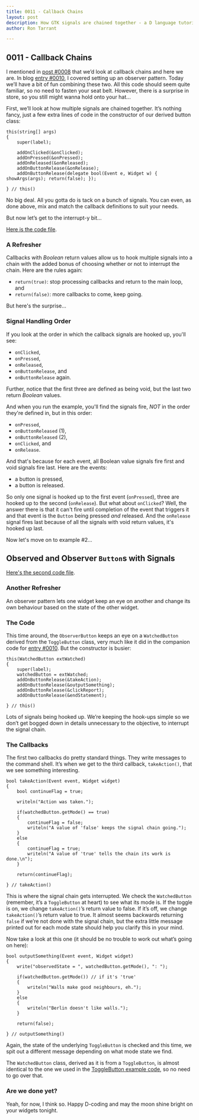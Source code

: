 ```yaml
---
title: 0011 - Callback Chains
layout: post
description: How GTK signals are chained together - a D language tutorial.
author: Ron Tarrant

---
```


## 0011 - Callback Chains

I mentioned in [post #0008](http://gtkdcoding.com/2019/02/08/0008-callbacks.html) that we’d look at callback chains and here we are. In blog [entry #0010](http://gtkdcoding.com/2019/02/15/0010-checkbutton.html), I covered setting up an observer pattern. Today we’ll have a bit of fun combining these two. All this code should seem quite familiar, so no need to fasten your seat belt. However, there is a surprise in store, so you still might wanna hold onto your hat...

First, we’ll look at how multiple signals are chained together. It’s nothing fancy, just a few extra lines of code in the constructor of our derived button class:

	this(string[] args)
	{
		super(label);
	
		addOnClicked(&onClicked);
		addOnPressed(&onPressed);
		addOnReleased(&onReleased);
		addOnButtonRelease(&onRelease);
		addOnButtonRelease(delegate bool(Event e, Widget w) { showArgs(args); return(false); });
		
	} // this()

No big deal. All you gotta do is tack on a bunch of signals. You can even, as done above, mix and match the callback definitions to suit your needs.

But now let’s get to the interrupt-y bit…

[Here is the code file](https://github.com/rontarrant/gtkDcoding/blob/master/002_button/button_002_08_multiple_signals.d). 

### A Refresher

Callbacks with *Boolean* return values allow us to hook multiple signals into a chain with the added bonus of choosing whether or not to interrupt the chain. Here are the rules again:

- `return(true)`: stop processing callbacks and return to the main loop, and
- `return(false)`: more callbacks to come, keep going.

But here's the surprise...

### Signal Handling Order

If you look at the order in which the callback signals are hooked up, you'll see:

- `onClicked`,
- `onPressed`,
- `onReleased`,
- `onButtonRelease`, and
- `onButtonRelease` again.

Further, notice that the first three are defined as being void, but the last two return *Boolean* values.

And when you run the example, you'll find the signals fire, *NOT* in the order they're defined in, but in this order:

- `onPressed`,
- `onButtonReleased` (1),
- `onButtonReleased` (2),
- `onClicked`, and
- `onRelease`.

And that's because for each event, all Boolean value signals fire first and void signals fire last. Here are the events:

- a button is pressed,
- a button is released.

So only one signal is hooked up to the first event (`onPressed`), three are hooked up to the second (`onRelease`). But what about `onClicked`? Well, the answer there is that it can't fire until completion of the event that triggers it and that event is the `Button` being pressed *and* released. And the `onRelease` signal fires last because of all the signals with void return values, it's hooked up last.

Now let's move on to example #2...

## Observed and Observer `Button`s with Signals

[Here's the second code file](https://github.com/rontarrant/gtkDcoding/blob/master/003_box/box_003_05_signal_chain.d).

### Another Refresher

An observer pattern lets one widget keep an eye on another and change its own behaviour based on the state of the other widget.

### The Code

This time around, the `ObserverButton` keeps an eye on a `WatchedButton` derived from the `ToggleButton` class, very much like it did in the companion code for [entry #0010](http://gtkdcoding.com/2019/02/15/0010-checkbutton.html). But the constructor is busier:

	this(WatchedButton extWatched)
	{
		super(label);
		watchedButton = extWatched;
		addOnButtonRelease(&takeAction);
		addOnButtonRelease(&outputSomething);
		addOnButtonRelease(&clickReport);
		addOnButtonRelease(&endStatement);

	} // this()

Lots of signals being hooked up. We’re keeping the hook-ups simple so we don’t get bogged down in details unnecessary to the objective, to interrupt the signal chain.

### The Callbacks

The first two callbacks do pretty standard things. They write messages to the command shell. It’s when we get to the third callback, `takeAction()`, that we see something interesting.

	bool takeAction(Event event, Widget widget)
	{
		bool continueFlag = true;
		
		writeln("Action was taken.");
		
		if(watchedButton.getMode() == true)
		{
			continueFlag = false;
			writeln("A value of 'false' keeps the signal chain going.");
		}
		else
		{
			continueFlag = true;
			writeln("A value of 'true' tells the chain its work is done.\n");
		}

		return(continueFlag);
		
	} // takeAction()

This is where the signal chain gets interrupted. We check the `WatchedButton` (remember, it’s a `ToggleButton` at heart) to see what its mode is. If the toggle is on, we change `takeAction()`’s return value to false. If it’s off, we change `takeAction()`’s return value to true. It almost seems backwards returning `false` if we’re not done with the signal chain, but the extra little message printed out for each mode state should help you clarify this in your mind. 

Now take a look at this one (it should be no trouble to work out what’s going on here):

	bool outputSomething(Event event, Widget widget)
	{
		write("observedState = ", watchedButton.getMode(), ": ");
		
		if(watchedButton.getMode()) // if it's 'true'
		{
			writeln("Walls make good neighbours, eh.");
		}
		else
		{
			writeln("Berlin doesn't like walls.");
		}

		return(false);
		
	} // outputSomething()

Again, the state of the underlying `ToggleButton` is checked and this time, we spit out a different message depending on what mode state we find.

The `WatchedButton` class, derived as it is from a `ToggleButton`, is almost identical to the one we used in the [ToggleButton example code](https://github.com/rontarrant/gtkDcoding/blob/master/003_box/box_003_04_togglebutton.d), so no need to go over that.

### Are we done yet?

Yeah, for now, I think so. Happy D-coding and may the moon shine bright on your widgets tonight.
